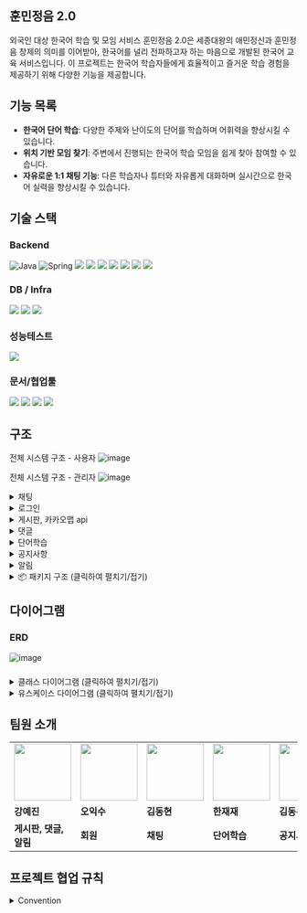 
## 훈민정음 2.0
외국인 대상 한국어 학습 및 모임 서비스
훈민정음 2.0은 세종대왕의 애민정신과 훈민정음 창제의 의미를 이어받아, 한국어를 널리 전파하고자 하는 마음으로 개발된 한국어 교육 서비스입니다. 이 프로젝트는 한국어 학습자들에게 효율적이고 즐거운 학습 경험을 제공하기 위해 다양한 기능을 제공합니다.

## 기능 목록



- **한국어 단어 학습**: 다양한 주제와 난이도의 단어를 학습하며 어휘력을 향상시킬 수 있습니다.
- **위치 기반 모임 찾기**: 주변에서 진행되는 한국어 학습 모임을 쉽게 찾아 참여할 수 있습니다.
- **자유로운 1:1 채팅 기능**: 다른 학습자나 튜터와 자유롭게 대화하며 실시간으로 한국어 실력을 향상시킬 수 있습니다.



## 기술 스택

### Backend <br/>
![Java](https://img.shields.io/badge/Java%2017-007396?style=flat-square&logo=java&logoColor=white)
![Spring](https://img.shields.io/badge/spring-%236DB33F.svg?style=flat-square&logo=spring&logoColor=white)
<img src="https://img.shields.io/badge/Spring%20Boot%203.3.4 -6DB33F?style=flat-square&logo=Spring%20Boot&logoColor=white"/>
<img src="https://img.shields.io/badge/Spring%20Data%20JPA%203.3.2-6DB33F?style=flat-square&logo=&logoColor=white"/>
<img src="https://img.shields.io/badge/Spring Security-6DB33F?style=flat-square&logo=Spring Security&logoColor=white">
<img src="https://img.shields.io/badge/JUnit5-25A162?style=flat-square&logo=JUnit5&logoColor=white">
<img src="https://img.shields.io/badge/Lombok-FF0000?style=flat-square&logo=Lombok&logoColor=white">
<img src="https://img.shields.io/badge/JWT-000000?style=flat-square&logo=JSON-Web-Tokens&logoColor=white">
<img src="https://img.shields.io/badge/Gradle-0?style=flat-square&logo=gradle&logoColor=white&color=%2302303A">

### DB / Infra
<img src="https://img.shields.io/badge/MySQL%208.0.39-4479A1?style=flat-square&logo=MySQL&logoColor=white">  <img src="https://img.shields.io/badge/Redis-DC382D?style=flat-square&logo=Redis&logoColor=white"> <img src="https://img.shields.io/badge/docker-%230db7ed.svg?style=flat-square&logo=docker&logoColor=white">


### 성능테스트
<img src="https://img.shields.io/badge/JMeter-D22128?style=flat-square&logo=Apache-JMeter&logoColor=white">

### 문서/협업툴
<img src="https://img.shields.io/badge/Notion-000000?style=flat-square&logo=notion&logoColor=white"> <img src="https://img.shields.io/badge/Slack-4A154B?style=flat-square&logo=slack&logoColor=white">
<img src="https://img.shields.io/badge/IntelliJ IDEA-4A154B?style=flat-square&logo=intellijidea&logoColor=white">
<img src="https://img.shields.io/badge/Swagger-0?style=flat-square&logo=Swagger&logoColor=white&color=%2385EA2D">

## 구조
전체 시스템 구조 - 사용자
![image](https://github.com/user-attachments/assets/f215a005-0a1f-4965-a7de-cc9c0ed1e705)

전체 시스템 구조 - 관리자
![image](https://github.com/user-attachments/assets/f6289385-2c9d-4d5c-b785-269c6f55425f)


<details>
<summary>채팅</summary>
    
채팅 시스템 구조
![image](https://github.com/user-attachments/assets/2366cd7f-a491-478d-a456-7da0d1a6f932)

## 1. 채팅 구현 기술


### **WebSocket + STOMP + Redis Pub/Sub**

-  웹소켓 기술에 STOMP 기술을 곁들여 보다 편리한 메세지 전송을 구현
-  PUB/SUB 을 붙인 엔드포인트로 간단히 수신자/송신자를 구별
-  서버 확장성을 위한 redis를 이용, 서버간 데이터 전송을 구현 + 인메모리 영역 저장소 활용으로 빠른 성능을 기대

- **특징**:
    - 양방향 통신으로 편리한 서비스 구현
    - 편리한 실시간 메세지 송수신 구현
    - Redis를 이용한 빠른 성능 구현
    - 서버간 데이터 전송으로 서버 확장성 구현
      

### 2. 데이터의 흐름


 데이터 흐름: 클라이언트 -> 웹소캣 -> 컨트롤러 -> 서비스 -> stomp handler -> security filter -> stomp.send -> redis -> server -> 클라이언트 

 기술 흐름: Publisher -> 웹소캣 -> Stomp -> Redis -> data save -> Stomp -> 웹소캣 -> Subscriber
 
 </details>

<details>
<summary>로그인</summary>
  
![image](https://github.com/user-attachments/assets/96eeda40-6137-411c-9079-340c68ba8ef9)
![ezgif com-resize](https://github.com/user-attachments/assets/6a277246-c0db-4a2f-8558-216723b7968c)

</details>

<details>
<summary>게시판, 카카오맵 api</summary>

![image](https://github.com/user-attachments/assets/c2e09ee3-78ce-43b8-adac-10a4f99e22c7)

</details>

<details>
<summary>댓글</summary>

![image](https://github.com/user-attachments/assets/5eee0b1c-330b-4f47-b7ef-b3b62c6610ca)

</details>

<details>
<summary>단어학습</summary>

![image](https://github.com/user-attachments/assets/e69f97e1-72d0-48a5-8733-c7f03316762f)

</details>

<details>
<summary>공지사항</summary>

![image](https://github.com/user-attachments/assets/2775734c-64c1-4ad9-a127-706fef970f7f)

1. 공지사항 작업(생성, 수정, 삭제)을 수행하기 위한 요청이 들어옵니다.<br/>
2. 컨트롤러는 이 요청을 수신하고 SecurityContext에서 인증된 사용자 세부 정보를 추출합니다.<br/>
3. 컨트롤러는 해당 사용자 정보를 서비스 메서드에 전달합니다.<br/>
4. 서비스 메서드는 데이터베이스에서 해당 사용자의 정보를 조회합니다. <br/>
5. 서비스 메서드는 사용자가 관리자인지 확인하고 관리자가 아닐경우 예외를 발생시켜 작업을 중단하고 관리자일 경우 요청된 작업을 진행합니다.<br/>

</details>

<details>
<summary>알림</summary>

![image](https://github.com/user-attachments/assets/9a2a6f92-4cfa-49dd-8116-aeada072c9b3)

![image](https://github.com/user-attachments/assets/e94a41af-4d57-4c2a-ae2b-7aa22b46081f)



</details>

<details>
  <summary>📦 패키지 구조 (클릭하여 펼치기/접기)</summary>

├─ src<br/>
│  ├─ main <br/>
│  │  ├─ java <br/>
│  │  │  └─ com <br/>
│  │  │     └─ hunmin <br/>
│  │  │        └─ domain <br/>
│  │  │           ├─ config <br/>
│  │  │           ├─ controller <br/>
│  │  │           │  └─ advice     <br/>
│  │  │           ├─ dto<br/>
│  │  │           │  ├─ board <br/>
│  │  │           │  ├─ chat  <br/>
│  │  │           │  ├─ comment <br/>
│  │  │           │  ├─ member <br/>
│  │  │           │  ├─ notice <br/>
│  │  │           │  ├─ notification <br/>
│  │  │           │  ├─ page<br/>
│  │  │           │  └─ word<br/>
│  │  │           ├─ entity<br/>
│  │  │           ├─ exception<br/>
│  │  │           ├─ handler<br/>
│  │  │           ├─ json<br/>
│  │  │           ├─ jwt<br/>
│  │  │           ├─ pubsub<br/>
│  │  │           ├─ repository<br/>
│  │  │           │  └─ search<br/>
│  │  │           └─ service<br/>
│  │  └─ resources<br/>
│  │     ├─ static<br/>
│  │     │  ├─ images<br/>
│  │     └─ templates<br/>
│  │        └─ message<br/>
│  └─ test<br/>
│     └─ java<br/>
│        └─ com<br/>
│           └─ hunmin<br/>
│              └─ domain<br/>
│                 ├─ repository<br/>
│                 └─ service<br/>
└─ uploads

</details>

## 다이어그램
### ERD
![image](https://github.com/user-attachments/assets/7fd35a00-f121-44e2-9c33-302baefb44bd)


###
<details>
<summary>클래스 다이어그램 (클릭하여 펼치기/접기)</summary>

![hunmin](https://github.com/user-attachments/assets/566f6dd3-dcaf-4e60-ab9e-0138137f2aa6)

</details>

<details>
<summary>유스케이스 다이어그램 (클릭하여 펼치기/접기)</summary>
  
![USECASE  ](https://github.com/user-attachments/assets/61339a9e-571f-4370-8dbf-33f72ad329d0)

</details>



## 팀원 소개

<table>
  <tr>
    <td>
        <a href="https://github.com/kang-ye-jin">
            <img src="https://avatars.githubusercontent.com/u/143896003?v=4" width="100px" />
        </a>
    </td>
    <td>
        <a href="https://github.com/iam52">
            <img src="https://avatars.githubusercontent.com/u/131854898?v=4" width="100px" />
        </a>
    </td>
    <td>
        <a href="https://github.com/Dom1046">
            <img src="https://avatars.githubusercontent.com/u/173169283?v=4" width="100px" />
        </a>
    </td>
    <td>
        <a href="https://github.com/HanJae-Jae">
            <img src="https://avatars.githubusercontent.com/u/177859651?v=4" width="100px" />
        </a>
    </td>
    <td>
        <a href="https://github.com/DongWooKim4343">
            <img src="https://avatars.githubusercontent.com/u/106728608?v=4" width="100px" />
        </a>
    </td>
  </tr>
  <tr>
    <td><b>강예진</b></td>
    <td><b>오익수</b></td>
    <td><b>김동현</b></td>
    <td><b>한재재</b></td>
    <td><b>김동우</b></td>
  </tr>
  <tr>
    <td><b>게시판, 댓글, 알림</b></td>
    <td><b>회원</b></td>
    <td><b>채팅</b></td>
    <td><b>단어학습</b></td>
    <td><b>공지사항</b></td>
  </tr>
</table>


## 프로젝트 협업 규칙

<details>
<summary>Convention </summary>

💡 이슈 생성 → 브랜치 생성 → 해당 브랜치로 이동 → develop pull → 작업 중간중간 커밋 → 해당 이슈에 대한 작업이 다 완료되면 pr 생성

🚨 커밋 메시지도 템플릿을 지켜주세요 (커밋 메시지 push 전까지는 수정할 수 있어요)

🚨 헷갈리면 push를 멈춰 주세요

🚨 merge 시 충돌을 주의해 주세요 ❗️

🚨 main은 배포중인 브랜치이므로 pr은 develop 으로 부탁드려요

🚨 궁금한 점이 있다면 언제든 같이 해결해요 😊


### [type]

- feat : 새로운 기능 구현
- mod : 코드 및 내부 파일 수정
- add : feat 이외의 부수적인 코드, 파일, 라이브러리 추가
- del : 불필요한 코드나 파일 삭제
- fix : 버그 및 오류 해결
- ui : UI 관련 작업
- chore : 버전 코드, 패키지 구조, 함수 및 변수명 변경 등의 작은 작업
- hotfix : 배포된 버전에 이슈 발생 시, 긴급하게 수정 작업
- rename : 파일이나 폴더명 수정
- docs : README나 Wiki 등의 문서 작업
- refactor : 코드 리팩토링
- merge : 서로 다른 브랜치 간의 병합
- comment : 필요한 주석 추가 및 변경

---

### issue

- 제목
    
    ```java
    [type] 작업 내용 간단히
    ```
    

### branch
  
💡issue 안에서 바로 branch를 만들어주세요 ❗️


```java
feature/#(이슈번호 앞에 붙여주세요!

ex) feature/#1-add-ipa-엔티티-설계
```

### commit message

```java
[type] 작업 내용 간단히

ex) 
[feat] ~~~한 기능 구현 
```

### PR

- 제목
    
    ```java
    [type] 작업 내용 간단히
    ```

### 패키지명

- 소문자

### 패키지 구조

com>도메인 명>www>

- config
- controller>advice
- dto
- entity
- exception
- repository>search
- security
- service
- jwt

= <Test 패키지는 main과 대칭>

- ctrl+shift+t
- 자바 컨벤션 준수

### 기타

- if 중괄호 필수
    
    ```java
    if (condition) {
        // 한 줄이라도
    }
    ```
    
- 클래스, 메서드 주석
    
    ```java
    //간단한 설명
    ```
    

- 로그 : 필요 시 규칙없이 작성
</details>


